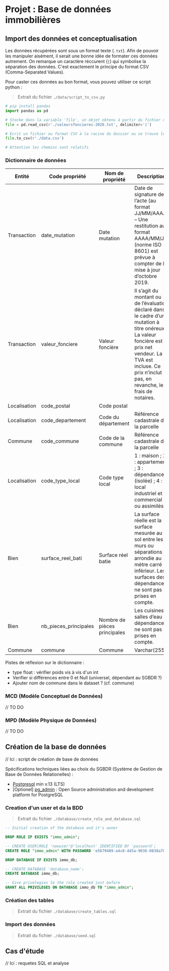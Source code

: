 # Projet : Base de données immobilières

## Import des données et conceptualisation

Les données récupérées sont sous un format texte (`.txt`). Afin de pouvoir les manipuler aisément, il serait une bonne idée de formater ces données autrement.
On remarque un caractère réccurent (`|`) qui symbolise la séparation des données. C'est exactement le principe du format CSV (Comma-Separated Values).

Pour caster ces données au bon format, vous pouvez utiliser ce script python :

> Extrait du fichier `./data/script_to_csv.py`
```python
# pip install pandas
import pandas as pd

# Stocke dans la variable 'file', un objet obtenu à partir du fichier de données texte en lui indiquant comme se caractérise la séparation des données (delimiter='|') :
file = pd.read_csv(r'./valeursfoncieres-2020.txt', delimiter='|')

# Ecrit un fichier au format CSV à la racine du dossier ou se trouve le script nommé 'data[.csv]' :
file.to_csv(r'./data.csv')

# Attention les chemins sont relatifs
```

### Dictionnaire de données

|Entité|Code propriété|Nom de propriété|Description|Format|Contraintes|
|--|--|--|--|--|--|
|Transaction|date_mutation|Date mutation|Date de signature de l’acte (au format JJ/MM/AAAA) – Une restitution au format AAAA/MM/JJ (norme ISO 8601) est prévue à compter de la mise à jour d’octobre 2019.|Date (JJ/MM/AAAA)|
|Transaction|valeur_fonciere|Valeur foncière|Il s’agit du montant ou de l’évaluation déclaré dans le cadre d’une mutation à titre onéreux. La valeur foncière est le prix net vendeur. La TVA est incluse. Ce prix n’inclut pas, en revanche, les frais de notaires.|Float (precis. 2)|
|Localisation|code_postal|Code postal||Int|
|Localisation|code_departement|Code du département|Référence cadastrale de la parcelle|Int|
|Commune|code_commune|Code de la commune|Référence cadastrale de la parcelle|Int|
|Localisation|code_type_local|Code type local|1 : maison ; 2 : appartement ; 3 : dépendance (isolée) ; 4 : local industriel et commercial ou assimilés|Int|
|Bien|surface_reel_bati|Surface réel batie|La surface réelle est la surface mesurée au sol entre les murs ou séparations et arrondie au mètre carré inférieur. Les surfaces des dépendances ne sont pas prises en compte.|Float|
|Bien|nb_pieces_principales|Nombre de pièces principales|Les cuisines, salles d’eau et dépendances ne sont pas prises en compte.|Float|
|Commune|commune|Commune|Varchar(255)|

Pistes de réflexion sur le dictionnaire :
- type float : vérifier poids vis à vis d'un int
- Verifier si différences entre 0 et Null (universel, dépendant au SGBDR ?)
- Ajouter nom de commune dans le dataset ? (cf. commune)

### MCD (Modèle Conceptuel de Données)

// TO DO

### MPD (Modèle Physique de Données)

// TO DO

## Création de la base de données

// Ici : script de création de base de données

Spécifications techniques liées au choix du SGBDR (Système de Gestion de Base de Données Relationelles) :

- [Postgresql](https://www.postgresql.org/docs/) min v.13 (LTS)
- [Optionel] [pg_admin](https://www.pgadmin.org/) : Open Source administration and development platform for PostgreSQL

### Creation d'un user et da la BDD
> Extrait du fichier `./database/create_role_and_database.sql`

```sql
-- Initial creation of the database and it's owner

DROP ROLE IF EXISTS "immo_admin";

-- CREATE USER|ROLE 'newuser'@'localhost' IDENTIFIED BY 'password';
CREATE ROLE "immo_admin" WITH PASSWORD 'e5679489-a4c8-445a-9036-0838a70de506';

DROP DATABASE IF EXISTS immo_db;

-- CREATE DATABASE 'database_name';
CREATE DATABASE immo_db;

-- Give privelegies to the role created just before
GRANT ALL PRIVILEGES ON DATABASE immo_db TO "immo_admin";
```

### Création des tables
> Extrait du fichier `./database/create_tables.sql`

### Import des données
> Extrait du fichier `./database/seed.sql`

## Cas d'étude

// Ici : requetes SQL et analyse